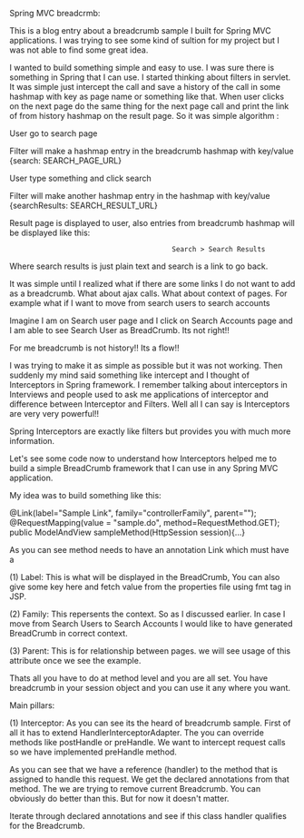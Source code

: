 Spring MVC breadcrmb:

This is a blog entry about a breadcrumb sample I built for Spring MVC applications. I was trying to see some kind of sultion for my project but I was not
able to find some great idea.

I wanted to build something simple and easy to use. I was sure there is something in Spring that I can use. I started thinking about filters in servlet. It was simple just intercept the call and save a history of the call in some hashmap with key as page name or something like that. 
When user clicks on the next page do the same thing for the next page call and print the link of from history hashmap on the result page. So it was simple algorithm :

User go to search page 

Filter will make a hashmap entry in the breadcrumb hashmap with key/value {search: SEARCH_PAGE_URL}

User type something and click search 

Filter will make another hashmap entry in the hashmap with key/value {searchResults: SEARCH_RESULT_URL}

Result page is displayed to user, also entries from breadcrumb hashmap will be displayed like this:

  											Search > Search Results

Where search results is just plain text and search is a link to go back.

It was simple until I realized what if there are some links I do not want to add as a breadcrumb. What about ajax calls. What about context of pages. For example what if I want to move from search users to search accounts

Imagine I am on Search user page and I click on Search Accounts page and I am able to see Search User as BreadCrumb. Its not right!! 


For me breadcrumb is not history!! Its a flow!! 

I was trying to make it as simple as possible but it was not working. Then suddenly my mind said something like intercept and I thought of Interceptors in Spring framework. I remember talking about interceptors in Interviews and people used to ask me applications of interceptor and difference between Interceptor and Filters. Well all I can say is Interceptors are very very powerful!!


Spring Interceptors are exactly like filters but provides you with much more information. 

Let's see some code now to understand how Interceptors helped me to build a simple BreadCrumb framework that I can use in any Spring MVC application.


My idea was to build something like this:

@Link(label="Sample Link", family="controllerFamily", parent="");                                                                  
@RequestMapping(value = "sample.do", method=RequestMethod.GET);
public ModelAndView sampleMethod(HttpSession session){...}

As you can see method needs to have an annotation Link which must have a 

(1) Label: This is what will be displayed in the BreadCrumb, You can also give some key here and fetch value from the properties file using fmt tag in 			   JSP.

(2) Family: This repersents the context. So as I discussed earlier. In case I move from Search Users to Search Accounts I would like to have generated BreadCrumb in correct context.

(3) Parent: This is for relationship between pages. we will see usage of this attribute once we see the example.


Thats all you have to do at method level and you are all set. You have breadcrumb in your session object and you can use it any where you want. 


Main pillars:

(1) Interceptor: As you can see its the heard of breadcrumb sample. First of all it has to extend HandlerInterceptorAdapter. The you can override methods like postHandle or preHandle. We want to intercept request calls so we have implemented preHandle method.

As you can see that we have a reference (handler) to the method that is assigned to handle this request. We get the declared annotations from that 
method. The we are trying to remove current Breadcrumb. You can obviously do better than this. But for now it doesn't matter. 

Iterate through declared annotations and  see if this class handler qualifies for the Breadcrumb. 

























